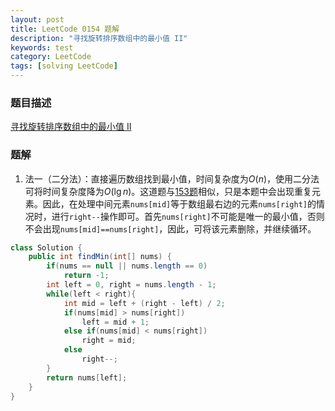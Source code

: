 ```yaml
---
layout: post
title: LeetCode 0154 题解
description: "寻找旋转排序数组中的最小值 II"
keywords: test
category: LeetCode
tags: [solving LeetCode]
---
```


### 题目描述
[寻找旋转排序数组中的最小值 II](https://leetcode-cn.com/problems/find-minimum-in-rotated-sorted-array-ii/)

### 题解
1. 法一（二分法）：直接遍历数组找到最小值，时间复杂度为$O(n)$，使用二分法可将时间复杂度降为$O(\lg n)$。这道题与[153题](https://leetcode-cn.com/problems/find-minimum-in-rotated-sorted-array/)相似，只是本题中会出现重复元素。因此，在处理中间元素`nums[mid]`等于数组最右边的元素`nums[right]`的情况时，进行`right--`操作即可。首先`nums[right]`不可能是唯一的最小值，否则不会出现`nums[mid]==nums[right]`，因此，可将该元素删除，并继续循环。
```java
class Solution {
    public int findMin(int[] nums) {
        if(nums == null || nums.length == 0)
            return -1;
        int left = 0, right = nums.length - 1;
        while(left < right){
            int mid = left + (right - left) / 2;
            if(nums[mid] > nums[right])
                left = mid + 1;
            else if(nums[mid] < nums[right])
                right = mid;
            else
                right--;
        }
        return nums[left];
    }
}
```